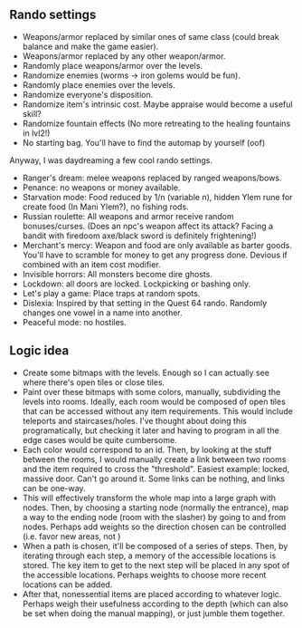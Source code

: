 ## Rando settings

- Weapons/armor replaced by similar ones of same class (could break balance and make the game easier).
- Weapons/armor replaced by any other weapon/armor.
- Randomly place weapons/armor over the levels.
- Randomize enemies (worms -> iron golems would be fun).
- Randomly place enemies over the levels.
- Randomize everyone's disposition.
- Randomize item's intrinsic cost. Maybe appraise would become a useful skill?
- Randomize fountain effects (No more retreating to the healing fountains in lvl2!)
- No starting bag. You'll have to find the automap by yourself (oof)

Anyway, I was daydreaming a few cool rando settings.

- Ranger's dream: melee weapons replaced by ranged weapons/bows.
- Penance: no weapons or money available.
- Starvation mode: Food reduced by 1/n (variable n), hidden Ylem rune for create food (In Mani Ylem?), no fishing rods.
- Russian roulette: All weapons and armor receive random bonuses/curses. (Does an npc's weapon affect its attack? Facing a bandit with firedoom axe/black sword is definitely frightening!)
- Merchant's mercy: Weapon and food are only available as barter goods. You'll have to scramble for money to get any progress done. Devious if combined with an item cost modifier.
- Invisible horrors: All monsters become dire ghosts.
- Lockdown: all doors are locked. Lockpicking or bashing only.
- Let's play a game: Place traps at random spots.
- Dislexia: Inspired by that setting in the Quest 64 rando. Randomly changes one vowel in a name into another.
- Peaceful mode: no hostiles.

## Logic idea

* Create some bitmaps with the levels. Enough so I can actually see where there's open tiles or close tiles.
* Paint over these bitmaps with some colors, manually, subdividing the levels into rooms. Ideally, each room would be composed of open tiles that can be accessed
  without any item requirements. This would include teleports and staircases/holes. I've thought about doing this programatically, but checking it later and having
  to program in all the edge cases would be quite cumbersome.
* Each color would correspond to an id. Then, by looking at the stuff between the rooms, I would manually create a link between two rooms and the item required
  to cross the "threshold". Easiest example: locked, massive door. Can't go around it. Some links can be nothing, and links can be one-way.
* This will effectively transform the whole map into a large graph with nodes. Then, by choosing a starting node (normally the entrance), map a way to the ending
  node (room with the slasher) by going to and from nodes. Perhaps add weights so the direction chosen can be controlled (i.e. favor new areas, not )
* When a path is chosen, it'll be composed of a series of steps. Then, by iterating through each step, a memory of the accessible locations is stored. The key
  item to get to the next step will be placed in any spot of the accessible locations. Perhaps weights to choose more recent locations can be added.
* After that, nonessential items are placed according to whatever logic. Perhaps weigh their usefulness according to the depth (which can also be set when
  doing the manual mapping), or just jumble them together.